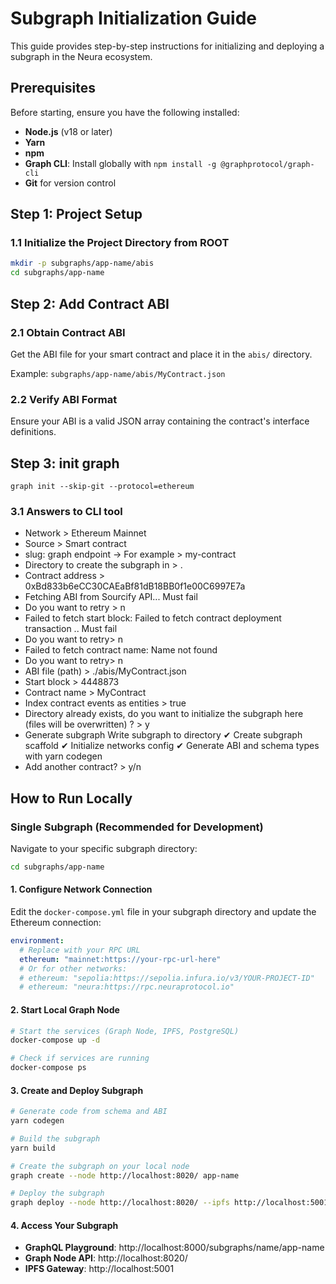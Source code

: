 # Subgraph Initialization Guide

This guide provides step-by-step instructions for initializing and deploying a subgraph in the Neura ecosystem.

## Prerequisites

Before starting, ensure you have the following installed:

- **Node.js** (v18 or later)
- **Yarn**
- **npm**
- **Graph CLI**: Install globally with `npm install -g @graphprotocol/graph-cli`
- **Git** for version control

## Step 1: Project Setup

### 1.1 Initialize the Project Directory from ROOT

```bash
mkdir -p subgraphs/app-name/abis
cd subgraphs/app-name
```

## Step 2: Add Contract ABI

### 2.1 Obtain Contract ABI

Get the ABI file for your smart contract and place it in the `abis/` directory.

Example: `subgraphs/app-name/abis/MyContract.json`

### 2.2 Verify ABI Format

Ensure your ABI is a valid JSON array containing the contract's interface definitions.

## Step 3: init graph

```
graph init --skip-git --protocol=ethereum
```

### 3.1 Answers to CLI tool

- Network > Ethereum Mainnet
- Source > Smart contract
- slug: graph endpoint -> For example > my-contract
- Directory to create the subgraph in > .
- Contract address > 0xBd833b6eCC30CAEaBf81dB18BB0f1e00C6997E7a
- Fetching ABI from Sourcify API... Must fail
- Do you want to retry > n
- Failed to fetch start block: Failed to fetch contract deployment transaction .. Must fail
- Do you want to retry> n
- Failed to fetch contract name: Name not found
- Do you want to retry> n
- ABI file (path) > ./abis/MyContract.json
- Start block > 4448873
- Contract name > MyContract
- Index contract events as entities > true
- Directory already exists, do you want to initialize the subgraph here (files will be overwritten) ? > y
- Generate subgraph
  Write subgraph to directory
  ✔ Create subgraph scaffold
  ✔ Initialize networks config
  ✔ Generate ABI and schema types with yarn codegen
- Add another contract? > y/n

## How to Run Locally

### Single Subgraph (Recommended for Development)

Navigate to your specific subgraph directory:

```bash
cd subgraphs/app-name
```

#### 1. Configure Network Connection

Edit the `docker-compose.yml` file in your subgraph directory and update the Ethereum connection:

```yaml
environment:
  # Replace with your RPC URL
  ethereum: "mainnet:https://your-rpc-url-here"
  # Or for other networks:
  # ethereum: "sepolia:https://sepolia.infura.io/v3/YOUR-PROJECT-ID"
  # ethereum: "neura:https://rpc.neuraprotocol.io"
```

#### 2. Start Local Graph Node

```bash
# Start the services (Graph Node, IPFS, PostgreSQL)
docker-compose up -d

# Check if services are running
docker-compose ps
```

#### 3. Create and Deploy Subgraph

```bash
# Generate code from schema and ABI
yarn codegen

# Build the subgraph
yarn build

# Create the subgraph on your local node
graph create --node http://localhost:8020/ app-name

# Deploy the subgraph
graph deploy --node http://localhost:8020/ --ipfs http://localhost:5001 app-name
```

#### 4. Access Your Subgraph

- **GraphQL Playground**: http://localhost:8000/subgraphs/name/app-name
- **Graph Node API**: http://localhost:8020/
- **IPFS Gateway**: http://localhost:5001

